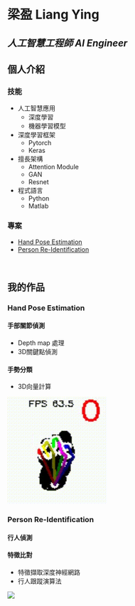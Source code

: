 # 梁盈 Liang Ying
## *人工智慧工程師 AI Engineer*

## 個人介紹


### 技能
* 人工智慧應用
  * 深度學習
  * 機器學習模型
* 深度學習框架
  * Pytorch
  * Keras
* 擅長架構
  * Attention Module
  * GAN
  * Resnet
* 程式語言
  * Python
  * Matlab  

### 專案
- [Hand Pose Estimation](#hand-pose-estimation)
- [Person Re-Identification](#person-re-identification)



<br>

## 我的作品

### Hand Pose Estimation
#### 手部關節偵測
* Depth map 處理
* 3D關鍵點偵測  

#### 手勢分類
* 3D向量計算
  
<img src="/handc.gif"/>

<br>

### Person Re-Identification
#### 行人偵測

#### 特徵比對
- 特徵擷取深度神經網路
- 行人跟蹤演算法

<img src="/terrace1-c1.gif"/>